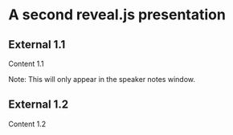 # A second reveal.js presentation



## External 1.1

Content 1.1

Note: This will only appear in the speaker notes window.


## External 1.2

Content 1.2

